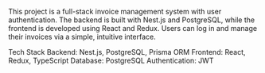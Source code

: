 This project is a full-stack invoice management system with user authentication. 
The backend is built with Nest.js and PostgreSQL, while the frontend is developed using React and Redux. 
Users can log in and manage their invoices via a simple, intuitive interface.

Tech Stack
Backend: Nest.js, PostgreSQL, Prisma ORM
Frontend: React, Redux, TypeScript
Database: PostgreSQL
Authentication: JWT


